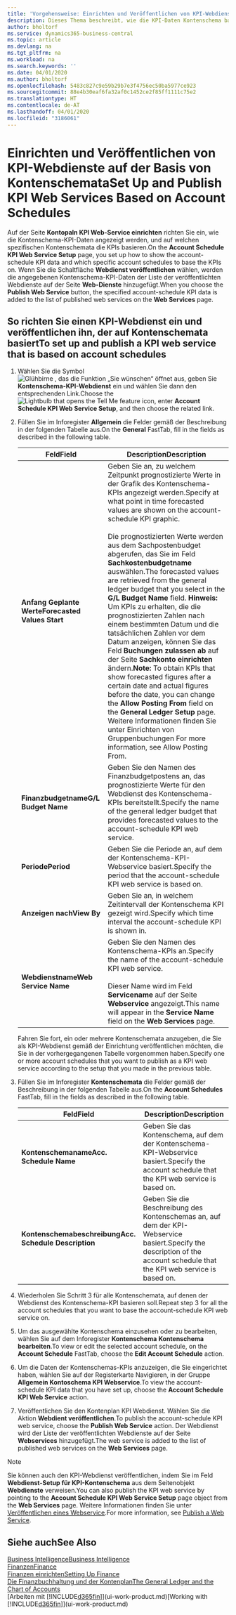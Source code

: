 ```yaml
---
title: 'Vorgehensweise: Einrichten und Veröffentlichen von KPI-Webdienste auf der Basis von Kontenschemata  | Microsoft Docs'
description: Dieses Thema beschreibt, wie die KPI-Daten Kontenschema basierend auf bestimmte Kontenschemata angezeigt werden.
author: bholtorf
ms.service: dynamics365-business-central
ms.topic: article
ms.devlang: na
ms.tgt_pltfrm: na
ms.workload: na
ms.search.keywords: ''
ms.date: 04/01/2020
ms.author: bholtorf
ms.openlocfilehash: 5483c827c9e59b29b7e3f4756ec50ba5977ce923
ms.sourcegitcommit: 88e4b30eaf6fa32af0c1452ce2f85ff1111c75e2
ms.translationtype: HT
ms.contentlocale: de-AT
ms.lasthandoff: 04/01/2020
ms.locfileid: "3186061"
---
```

# <a name="set-up-and-publish-kpi-web-services-based-on-account-schedules"></a><span data-ttu-id="d93f5-103">Einrichten und Veröffentlichen von KPI-Webdienste auf der Basis von Kontenschemata</span><span class="sxs-lookup"><span data-stu-id="d93f5-103">Set Up and Publish KPI Web Services Based on Account Schedules</span></span>
<span data-ttu-id="d93f5-104">Auf der Seite **Kontopaln KPI Web-Service einrichten** richten Sie ein, wie die Kontenschema-KPI-Daten angezeigt werden, und auf welchen spezifischen Kontenschemata die KPIs basieren.</span><span class="sxs-lookup"><span data-stu-id="d93f5-104">On the **Account Schedule KPI Web Service Setup** page, you set up how to show the account-schedule KPI data and which specific account schedules to base the KPIs on.</span></span> <span data-ttu-id="d93f5-105">Wenn Sie die Schaltfläche **Webdienst veröffentlichen** wählen, werden die angegebenen Kontenschema-KPI-Daten der Liste der veröffentlichten Webdienste auf der Seite **Web-Dienste** hinzugefügt.</span><span class="sxs-lookup"><span data-stu-id="d93f5-105">When you choose the **Publish Web Service** button, the specified account-schedule KPI data is added to the list of published web services on the **Web Services** page.</span></span>  

## <a name="to-set-up-and-publish-a-kpi-web-service-that-is-based-on-account-schedules"></a><span data-ttu-id="d93f5-106">So richten Sie einen KPI-Webdienst ein und veröffentlichen ihn, der auf Kontenschemata basiert</span><span class="sxs-lookup"><span data-stu-id="d93f5-106">To set up and publish a KPI web service that is based on account schedules</span></span>  
1.  <span data-ttu-id="d93f5-107">Wählen Sie die Symbol ![Glühbirne , das die Funktion „Sie wünschen“ öffnet](media/ui-search/search_small.png "Tell Me-Funktion") aus, geben Sie **Kontenschema-KPI-Webdienst** ein und wählen Sie dann den entsprechenden Link.</span><span class="sxs-lookup"><span data-stu-id="d93f5-107">Choose the ![Lightbulb that opens the Tell Me feature](media/ui-search/search_small.png "Tell me what you want to do") icon, enter **Account Schedule KPI Web Service Setup**, and then choose the related link.</span></span>  
2.  <span data-ttu-id="d93f5-108">Füllen Sie im Inforegister **Allgemein** die Felder gemäß der Beschreibung in der folgenden Tabelle aus.</span><span class="sxs-lookup"><span data-stu-id="d93f5-108">On the **General** FastTab, fill in the fields as described in the following table.</span></span>  

    |<span data-ttu-id="d93f5-109">Feld</span><span class="sxs-lookup"><span data-stu-id="d93f5-109">Field</span></span>|<span data-ttu-id="d93f5-110">Description</span><span class="sxs-lookup"><span data-stu-id="d93f5-110">Description</span></span>|  
    |---------------------------------|---------------------------------------|  
    |<span data-ttu-id="d93f5-111">**Anfang Geplante Werte**</span><span class="sxs-lookup"><span data-stu-id="d93f5-111">**Forecasted Values Start**</span></span>|<span data-ttu-id="d93f5-112">Geben Sie an, zu welchem Zeitpunkt prognostizierte Werte in der Grafik des Kontenschema-KPIs angezeigt werden.</span><span class="sxs-lookup"><span data-stu-id="d93f5-112">Specify at what point in time forecasted values are shown on the account-schedule KPI graphic.</span></span><br /><br /> <span data-ttu-id="d93f5-113">Die prognostizierten Werte werden aus dem Sachpostenbudget abgerufen, das Sie im Feld **Sachkostenbudgetname** auswählen.</span><span class="sxs-lookup"><span data-stu-id="d93f5-113">The forecasted values are retrieved from the general ledger budget that you select in the **G/L Budget Name** field.</span></span> <span data-ttu-id="d93f5-114">**Hinweis:**  Um KPIs zu erhalten, die die prognostizierten Zahlen nach einem bestimmten Datum und die tatsächlichen Zahlen vor dem Datum anzeigen, können Sie das Feld **Buchungen zulassen ab** auf der Seite **Sachkonto einrichten** ändern.</span><span class="sxs-lookup"><span data-stu-id="d93f5-114">**Note:**  To obtain KPIs that show forecasted figures after a certain date and actual figures before the date, you can change the **Allow Posting From** field on the **General Ledger Setup** page.</span></span> <span data-ttu-id="d93f5-115">Weitere Informationen finden Sie unter Einrichten von Gruppenbuchungen </span><span class="sxs-lookup"><span data-stu-id="d93f5-115">For more information, see Allow Posting From.</span></span>|  
    |<span data-ttu-id="d93f5-116">**Finanzbudgetname**</span><span class="sxs-lookup"><span data-stu-id="d93f5-116">**G/L Budget Name**</span></span>|<span data-ttu-id="d93f5-117">Geben Sie den Namen des Finanzbudgetpostens an, das prognostizierte Werte für den Webdienst des Kontenschema-KPIs bereitstellt.</span><span class="sxs-lookup"><span data-stu-id="d93f5-117">Specify the name of the general ledger budget that provides forecasted values to the account-schedule KPI web service.</span></span>|  
    |<span data-ttu-id="d93f5-118">**Periode**</span><span class="sxs-lookup"><span data-stu-id="d93f5-118">**Period**</span></span>|<span data-ttu-id="d93f5-119">Geben Sie die Periode an, auf dem der Kontenschema-KPI-Webservice basiert.</span><span class="sxs-lookup"><span data-stu-id="d93f5-119">Specify the period that the account-schedule KPI web service is based on.</span></span>|  
    |<span data-ttu-id="d93f5-120">**Anzeigen nach**</span><span class="sxs-lookup"><span data-stu-id="d93f5-120">**View By**</span></span>|<span data-ttu-id="d93f5-121">Geben Sie an, in welchem Zeitintervall der Kontenschema KPI gezeigt wird.</span><span class="sxs-lookup"><span data-stu-id="d93f5-121">Specify which time interval the account-schedule KPI is shown in.</span></span>|  
    |<span data-ttu-id="d93f5-122">**Webdienstname**</span><span class="sxs-lookup"><span data-stu-id="d93f5-122">**Web Service Name**</span></span>|<span data-ttu-id="d93f5-123">Geben Sie den Namen des Kontenschema-KPIs an.</span><span class="sxs-lookup"><span data-stu-id="d93f5-123">Specify the name of the account-schedule KPI web service.</span></span><br /><br /> <span data-ttu-id="d93f5-124">Dieser Name wird im Feld **Servicename** auf der Seite **Webservice** angezeigt.</span><span class="sxs-lookup"><span data-stu-id="d93f5-124">This name will appear in the **Service Name** field on the **Web Services** page.</span></span>|  

    <span data-ttu-id="d93f5-125">Fahren Sie fort, ein oder mehrere Kontenschemata anzugeben, die Sie als KPI-Webdienst gemäß der Einrichtung veröffentlichen möchten, die Sie in der vorhergegangenen Tabelle vorgenommen haben.</span><span class="sxs-lookup"><span data-stu-id="d93f5-125">Specify one or more account schedules that you want to publish as a KPI web service according to the setup that you made in the previous table.</span></span>  

3.  <span data-ttu-id="d93f5-126">Füllen Sie im Inforegister **Kontenschemata** die Felder gemäß der Beschreibung in der folgenden Tabelle aus.</span><span class="sxs-lookup"><span data-stu-id="d93f5-126">On the **Account Schedules** FastTab, fill in the fields as described in the following table.</span></span>  

    |<span data-ttu-id="d93f5-127">Feld</span><span class="sxs-lookup"><span data-stu-id="d93f5-127">Field</span></span>|<span data-ttu-id="d93f5-128">Description</span><span class="sxs-lookup"><span data-stu-id="d93f5-128">Description</span></span>|  
    |---------------------------------|---------------------------------------|  
    |<span data-ttu-id="d93f5-129">**Kontenschemaname**</span><span class="sxs-lookup"><span data-stu-id="d93f5-129">**Acc. Schedule Name**</span></span>|<span data-ttu-id="d93f5-130">Geben Sie das Kontenschema, auf dem der Kontenschema-KPI-Webservice basiert.</span><span class="sxs-lookup"><span data-stu-id="d93f5-130">Specify the account schedule that the KPI web service is based on.</span></span>|  
    |<span data-ttu-id="d93f5-131">**Kontenschemabeschreibung**</span><span class="sxs-lookup"><span data-stu-id="d93f5-131">**Acc. Schedule Description**</span></span>|<span data-ttu-id="d93f5-132">Geben Sie die Beschreibung des Kontenschemas an, auf dem der KPI-Webservice basiert.</span><span class="sxs-lookup"><span data-stu-id="d93f5-132">Specify the description of the account schedule that the KPI web service is based on.</span></span>|  

4.  <span data-ttu-id="d93f5-133">Wiederholen Sie Schritt 3 für alle Kontenschemata, auf denen der Webdienst des Kontenschema-KPI basieren soll.</span><span class="sxs-lookup"><span data-stu-id="d93f5-133">Repeat step 3 for all the account schedules that you want to base the account-schedule KPI web service on.</span></span>  
5.  <span data-ttu-id="d93f5-134">Um das ausgewählte Kontenschema einzusehen oder zu bearbeiten, wählen Sie auf dem Inforegister **Kontenschema** **Kontenschema bearbeiten**.</span><span class="sxs-lookup"><span data-stu-id="d93f5-134">To view or edit the selected account schedule, on the **Account Schedule** FastTab, choose the **Edit Account Schedule** action.</span></span>  
6.  <span data-ttu-id="d93f5-135">Um die Daten der Kontenschemas-KPIs anzuzeigen, die Sie eingerichtet haben, wählen Sie auf der Registerkarte Navigieren, in der Gruppe **Allgemein Kontoschema KPI Webservice**.</span><span class="sxs-lookup"><span data-stu-id="d93f5-135">To view the account-schedule KPI data that you have set up, choose the **Account Schedule KPI Web Service** action.</span></span>  
7.  <span data-ttu-id="d93f5-136">Veröffentlichen Sie den Kontenplan KPI  Webdienst. Wählen Sie die Aktion **Webdient veröffentlichen**.</span><span class="sxs-lookup"><span data-stu-id="d93f5-136">To publish the account-schedule KPI web service, choose the **Publish Web Service** action.</span></span> <span data-ttu-id="d93f5-137">Der Webdienst wird der Liste der veröffentlichten Webdienste auf der Seite **Webservices** hinzugefügt.</span><span class="sxs-lookup"><span data-stu-id="d93f5-137">The web service is added to the list of published web services on the **Web Services** page.</span></span>  

> [!NOTE]  
>  <span data-ttu-id="d93f5-138">Sie können auch den KPI-Webdienst veröffentlichen, indem Sie im Feld **Webdienst-Setup für KPI-Kontenschema** aus dem Seitenobjekt **Webdienste** verweisen.</span><span class="sxs-lookup"><span data-stu-id="d93f5-138">You can also publish the KPI web service by pointing to the **Account Schedule KPI Web Service Setup** page object from the **Web Services** page.</span></span> <span data-ttu-id="d93f5-139">Weitere Informationen finden Sie unter [Veröffentlichen eines Webservice](across-how-publish-web-service.md).</span><span class="sxs-lookup"><span data-stu-id="d93f5-139">For more information, see [Publish a Web Service](across-how-publish-web-service.md).</span></span>  

## <a name="see-also"></a><span data-ttu-id="d93f5-140">Siehe auch</span><span class="sxs-lookup"><span data-stu-id="d93f5-140">See Also</span></span>  
[<span data-ttu-id="d93f5-141">Business Intelligence</span><span class="sxs-lookup"><span data-stu-id="d93f5-141">Business Intelligence</span></span>](bi.md)  
[<span data-ttu-id="d93f5-142">Finanzen</span><span class="sxs-lookup"><span data-stu-id="d93f5-142">Finance</span></span>](finance.md)  
[<span data-ttu-id="d93f5-143">Finanzen einrichten</span><span class="sxs-lookup"><span data-stu-id="d93f5-143">Setting Up Finance</span></span>](finance-setup-finance.md)  
[<span data-ttu-id="d93f5-144">Die Finanzbuchhaltung und der Kontenplan</span><span class="sxs-lookup"><span data-stu-id="d93f5-144">The General Ledger and the Chart of Accounts</span></span>](finance-general-ledger.md)  
<span data-ttu-id="d93f5-145">[Arbeiten mit [!INCLUDE[d365fin](includes/d365fin_md.md)]](ui-work-product.md)</span><span class="sxs-lookup"><span data-stu-id="d93f5-145">[Working with [!INCLUDE[d365fin](includes/d365fin_md.md)]](ui-work-product.md)</span></span>
